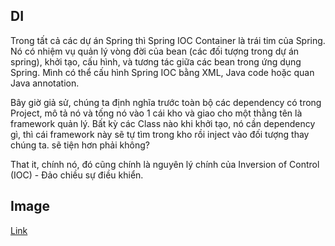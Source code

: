 ## DI
Trong tất cả các dự án Spring thì Spring IOC Container là trái tim của Spring. Nó có nhiệm vụ quản lý vòng đời của bean (các đối tượng trong dự án spring), khởi tạo, cấu hình, và tương tác giữa các bean trong ứng dụng Spring. Mình có thể cấu hình Spring IOC bằng XML, Java code hoặc quan Java annotation.

Bây giờ giả sử, chúng ta định nghĩa trước toàn bộ các dependency có trong Project, mô tả nó và tống nó vào 1 cái kho và giao cho một thằng tên là framework quản lý. Bất kỳ các Class nào khi khởi tạo, nó cần dependency gì, thì cái framework này sẽ tự tìm trong kho rồi inject vào đối tượng thay chúng ta. sẽ tiện hơn phải không?

That it, chính nó, đó cũng chính là nguyên lý chính của Inversion of Control (IOC) - Đảo chiều sự điều khiển.

## Image
[Link](https://github.com/peothach/Spring-Framework/blob/master/image/spring-ioc-container.png)